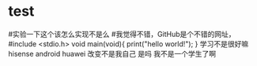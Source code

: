 # test
#实验一下这个该怎么实现不是么
#我觉得不错，GitHub是个不错的网址，
#include <stdio.h>
void main(void){
  print("hello world!");
}
学习不是很好嘛
hisense android huawei
改变不是我自己
是吗 我不是一个学生了啊
